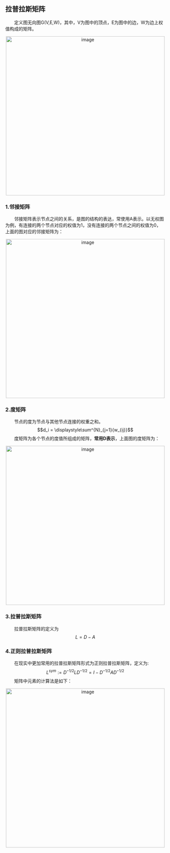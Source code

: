 ## 拉普拉斯矩阵
&emsp;&emsp;定义图无向图G(V,E,W)，其中，V为图中的顶点，E为图中的边，W为边上权值构成的矩阵。  

<div align=center><img src="https://raw.githubusercontent.com/AnchoretY/images/master/blog/image.ummt1g179o.png" alt="image" width=500 /></div>

### 1.邻接矩阵
&emsp;&emsp;邻接矩阵表示节点之间的关系，是图的结构的表达，常使用A表示。以无权图为例，有连接的两个节点对应的权值为1，没有连接的两个节点之间的权值为0，上面的图对应的邻接矩阵为：  
<div align=center><img src="https://raw.githubusercontent.com/AnchoretY/images/master/blog/image.rsnh5fs81q9.png" alt="image" width=500 /></div>


### 2.度矩阵
&emsp;&emsp;节点的度为节点与其他节点连接的权重之和。  
  $$d_i = \displaystyle\sum^{N}_{j=1}{w_{ij}}$$
&emsp;&emsp;度矩阵为各个节点的度值所组成的矩阵，**常用D表示**，上面图的度矩阵为：  
<div align=center><img src="https://raw.githubusercontent.com/AnchoretY/images/master/blog/image.97stlbj6y3a.png" alt="image"  width=500 /></div>



### 3.拉普拉斯矩阵
&emsp;&emsp;拉普拉斯矩阵的定义为
$$ L = D - A $$


### 4.正则拉普拉斯矩阵
&emsp;&emsp;在现实中更加常用的拉普拉斯矩阵形式为正则拉普拉斯矩阵，定义为:
$$L^{sym}:=D^{-1/2}LD^{-1/2}=I-D^{-1/2}AD^{-1/2}$$
&emsp;&emsp;矩阵中元素的计算法是如下：  
<div align=center><img src="https://raw.githubusercontent.com/AnchoretY/images/master/blog/image.bk3fww2ra6d.png" alt="image"  width=500 /></div>

